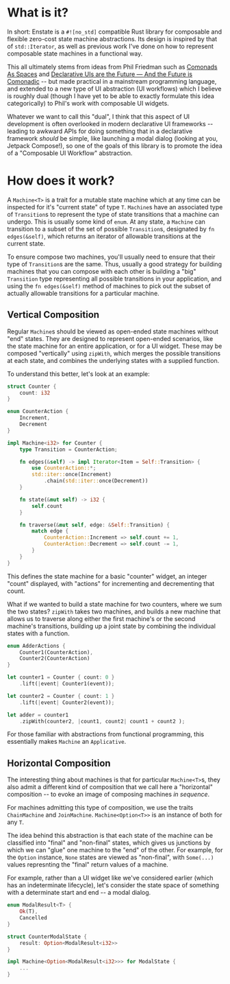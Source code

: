 # What is it?

In short: Enstate is a `#![no_std]` compatible Rust library for composable and flexible zero-cost
 state machine abstractions. Its design is inspired by that of `std::Iterator`, as well as previous work
 I've done on how to represent composable state machines in a functional way.

This all ultimately stems from ideas from Phil Friedman such as [Comonads As Spaces](https://blog.functorial.com/posts/2016-08-07-Comonads-As-Spaces.html)
 and [Declarative UIs are the Future — And the Future is Comonadic](https://functorial.com/the-future-is-comonadic/main.pdf) -- but made practical in a
 mainstream programming language, and extended to a new type of UI abstraction (UI workflows) which I believe is roughly dual
 (though I have yet to be able to exactly formulate this idea categorically) to Phil's work with composable UI widgets.

Whatever we want to call this "dual", I think that this aspect of UI development is often overlooked in modern
 declarative UI frameworks -- leading to awkward APIs for doing something that in a declarative framework _should_
 be simple, like launching a modal dialog (looking at you, Jetpack Compose!), so one of the goals of this library
 is to promote the idea of a "Composable UI Workflow" abstraction.

# How does it work?

A `Machine<T>` is a trait for a mutable state machine which at any time can be inspected for it's
 "current state" of type `T`. `Machine`s have an associated type of `Transition`s to represent the type
 of state transitions that a machine can undergo. This is usually some kind of `enum`. At any state, a
 `Machine` can transition to a subset of the set of possible `Transition`s, designated by `fn edges(&self)`,
 which returns an iterator of allowable transitions at the current state.

To ensure compose two machines, you'll usually need to ensure that their type of `Transition`s
 are the same. Thus, usually a good strategy for building machines that you can compose with
 each other is building a "big" `Transition` type representing all possible transitions in your
 application, and using the `fn edges(&self)` method of machines to pick out the subset of
 actually allowable transitions for a particular machine.

## Vertical Composition

Regular `Machine`s should be viewed as open-ended state machines without "end" states. They are designed
 to represent open-ended scenarios, like the state machine for an entire application, or for a UI widget.
 These may be composed "vertically" using `zipWith`, which merges the possible transitions at each state,
 and combines the underlying states with a supplied function.

To understand this better, let's look at an example:

```rust
struct Counter {
    count: i32
}

enum CounterAction {
    Increment,
    Decrement
}

impl Machine<i32> for Counter {
    type Transition = CounterAction;

    fn edges(&self) -> impl Iterator<Item = Self::Transition> {
        use CounterAction::*;
        std::iter::once(Increment)
            .chain(std::iter::once(Decrement))
    }

    fn state(&mut self) -> i32 {
        self.count
    }

    fn traverse(&mut self, edge: &Self::Transition) {
        match edge {
            CounterAction::Increment => self.count += 1,
            CounterAction::Decrement => self.count -= 1,
        }
    }
}
```

This defines the state machine for a basic "counter" widget, an integer "count" displayed,
 with "actions" for incrementing and decrementing that count.

What if we wanted to build a state machine for two counters, where we sum the two states? `zipWith`
takes two machines, and builds a new machine that allows us to traverse along either the first machine's
or the second machine's transitions, building up a joint state by combining the individual states with
a function.

```rust
enum AdderActions {
    Counter1(CounterAction),
    Counter2(CounterAction)
}

let counter1 = Counter { count: 0 }
    .lift(|event| Counter1(event));

let counter2 = Counter { count: 1 }
    .lift(|event| Counter2(event));

let adder = counter1
    .zipWith(counter2, |count1, count2| count1 + count2 );
```

For those familiar with abstractions from functional programming, this essentially makes
 `Machine` an `Applicative`.

## Horizontal Composition

The interesting thing about machines is that for particular `Machine<T>`s, they also admit
 a different kind of composition that we call here a "horizontal" composition -- to evoke an image of
 composing machines _in sequence_.

For machines admitting this type of composition, we use the traits `ChainMachine` and `JoinMachine`.
 `Machine<Option<T>>` is an instance of both for any `T`.

The idea behind this abstraction is that each state of the machine can be classified into "final"
 and "non-final" states, which gives us junctions by which we can "glue" one machine to the
 "end" of the other. For example, for the `Option` instance, `None` states are viewed as "non-final",
 with `Some(...)` values represnting the "final" return values of a machine.

For example, rather than a UI widget like we've considered earlier (which has an indeterminate lifecycle),
 let's consider the state space of something with a determinate start and end -- a modal dialog.

```rust
enum ModalResult<T> {
    Ok(T),
    Cancelled
}

struct CounterModalState {
    result: Option<ModalResult<i32>>
}

impl Machine<Option<ModalResult<i32>>> for ModalState {
    ...
}
```
